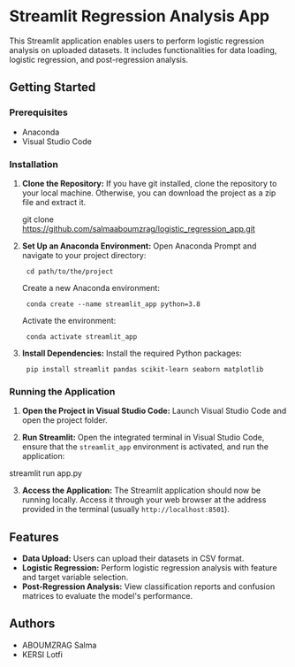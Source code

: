 # Streamlit Regression Analysis App

This Streamlit application enables users to perform logistic regression analysis on uploaded datasets. It includes functionalities for data loading, logistic regression, and post-regression analysis.

## Getting Started

### Prerequisites

- Anaconda
- Visual Studio Code

### Installation

1. **Clone the Repository:**
   If you have git installed, clone the repository to your local machine. Otherwise, you can download the project as a zip file and extract it.

    git clone https://github.com/salmaaboumzrag/logistic_regression_app.git


2. **Set Up an Anaconda Environment:**
    Open Anaconda Prompt and navigate to your project directory:

        cd path/to/the/project

    
    Create a new Anaconda environment:

        conda create --name streamlit_app python=3.8


    Activate the environment: 

        conda activate streamlit_app


3. **Install Dependencies:**
    Install the required Python packages:

        pip install streamlit pandas scikit-learn seaborn matplotlib


### Running the Application

1. **Open the Project in Visual Studio Code:**
Launch Visual Studio Code and open the project folder.

2. **Run Streamlit:**
Open the integrated terminal in Visual Studio Code, ensure that the `streamlit_app` environment is activated, and run the application:

streamlit run app.py


3. **Access the Application:**
The Streamlit application should now be running locally. Access it through your web browser at the address provided in the terminal (usually `http://localhost:8501`).

## Features

- **Data Upload:** Users can upload their datasets in CSV format.
- **Logistic Regression:** Perform logistic regression analysis with feature and target variable selection.
- **Post-Regression Analysis:** View classification reports and confusion matrices to evaluate the model's performance.

## Authors

- ABOUMZRAG Salma
- KERSI Lotfi




